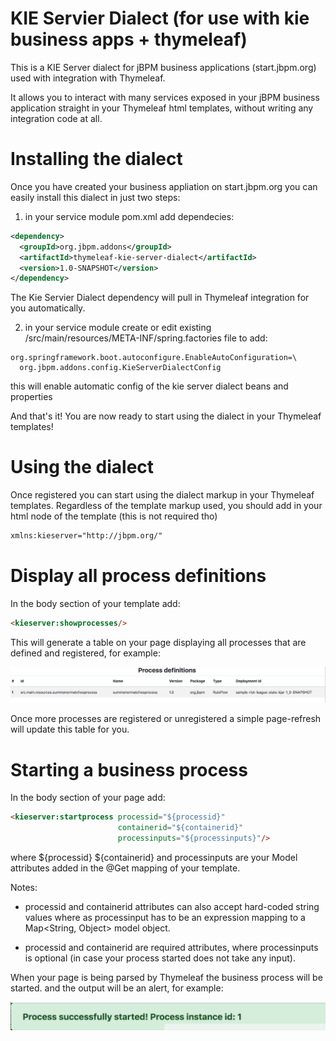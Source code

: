 # KIE Servier Dialect (for use with kie business apps + thymeleaf)

This is a KIE Server dialect for jBPM business applications (start.jbpm.org) used 
with integration with Thymeleaf. 

It allows you to interact with many services exposed in your jBPM business application
straight in your Thymeleaf html templates, without writing any integration code at all.

# Installing the dialect
Once you have created your business appliation on start.jbpm.org you can easily install this dialect
in just two steps:

1. in your service module pom.xml add dependecies:
```xml
<dependency>
  <groupId>org.jbpm.addons</groupId>
  <artifactId>thymeleaf-kie-server-dialect</artifactId>
  <version>1.0-SNAPSHOT</version>
</dependency>
```

The Kie Servier Dialect dependency will pull in Thymeleaf integration for you automatically.

2. in your service module create or edit existing /src/main/resources/META-INF/spring.factories file to add:

```
org.springframework.boot.autoconfigure.EnableAutoConfiguration=\
  org.jbpm.addons.config.KieServerDialectConfig
```

this will enable automatic config of the kie server dialect beans and properties

And that's it! You are now ready to start using the dialect in your Thymeleaf templates!

# Using the dialect
Once registered you can start using the dialect markup in your Thymeleaf templates.
Regardless of the template markup used, you should add in your html node of the template (this is not required tho)

```html
xmlns:kieserver="http://jbpm.org/"
```

# Display all process definitions
In the body section of your template add:
```html
<kieserver:showprocesses/>
```

This will generate a table on your page displaying all processes that are defined and registered, for example:

![Sample process definitions](sampleprocessdefs.png?raw=true)

Once more processes are registered or unregistered a simple page-refresh will update 
this table for you. 

# Starting a business process
In the body section of your page add:
```html
<kieserver:startprocess processid="${processid}" 
                        containerid="${containerid}" 
                        processinputs="${processinputs}"/>
```

where ${processid} ${containerid} and processinputs are your Model attributes added in the 
@Get mapping of your template. 

Notes:
* processid and containerid attributes can also accept hard-coded string values
where as processinput has to be an expression mapping to a Map<String, Object> model object.

* processid and containerid are required attributes,
where processinputs is optional (in case your process started does not take any input).

When your page is being parsed by Thymeleaf the business process will be started. 
and the output will be an alert, for example:

![Sample process start result](sampleprocessstartresult.png?raw=true)
